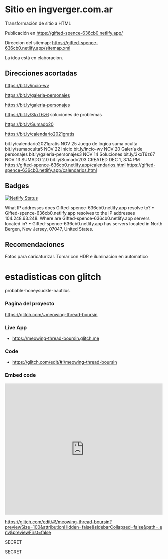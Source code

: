 # Sitio en ingverger.com.ar

Transformación de sitio a HTML

Publicación en https://gifted-spence-636cb0.netlify.app/

Direccion del sitemap: https://gifted-spence-636cb0.netlify.app/sitemap.xml

La idea está en elaboración.



## Direcciones acortadas

https://bit.ly/incio-wv

https://bit.ly/galeria-personajes

https://bit.ly/galeria-personajes


https://bit.ly/3kxT6z6 soluciones de problemas

https://bit.ly/Sumado20

https://bit.ly/calendario2021gratis


bit.ly/calendario2021gratis
NOV 25
Juego de lógica suma oculta
bit.ly/sumaoculta5
NOV 22
Inicio
bit.ly/incio-wv
NOV 20
Galería de personajes
bit.ly/galeria-personajes3
NOV 14
Soluciones
bit.ly/3kxT6z67
NOV 13
SUMADO 2.0
bit.ly/Sumado203
CREATED DEC 1, 3:14 PM
https://gifted-spence-636cb0.netlify.app/calendarios.html
https://gifted-spence-636cb0.netlify.app/calendarios.html


## Badges

[![Netlify Status](https://api.netlify.com/api/v1/badges/15d76782-50d4-4bd1-8ec8-f46306baa10d/deploy-status)](https://app.netlify.com/sites/gifted-spence-636cb0/deploys)

What IP addresses does Gifted-spence-636cb0.netlify.app resolve to?
• Gifted-spence-636cb0.netlify.app resolves to the IP addresses 104.248.63.248.
Where are Gifted-spence-636cb0.netlify.app servers located in?
• Gifted-spence-636cb0.netlify.app has servers located in North Bergen, New Jersey, 07047, United States.


## Recomendaciones

Fotos para caricaturizar. Tomar con HDR e iluminacion en automatico 

# estadisticas con glitch

probable-honeysuckle-nautilus

### Pagina del proyecto
 https://glitch.com/~meowing-thread-boursin

### Live App

- https://meowing-thread-boursin.glitch.me

### Code

- https://glitch.com/edit/#!/meowing-thread-boursin

### Embed code

<!-- Copy and Paste Me -->
<div class="glitch-embed-wrap" style="height: 420px; width: 100%;">
  <iframe
    src="https://glitch.com/embed/#!/embed/meowing-thread-boursin?path=.env&previewSize=0"
    title="meowing-thread-boursin on Glitch"
    allow="geolocation; microphone; camera; midi; vr; encrypted-media"
    style="height: 100%; width: 100%; border: 0;">
  </iframe>
</div>

https://glitch.com/edit/#!/meowing-thread-boursin?previewSize=100&attributionHidden=false&sidebarCollapsed=false&path=.env&previewFirst=false


SECRET

SECRET